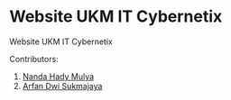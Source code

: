 # Website UKM IT Cybernetix

Website UKM IT Cybernetix

Contributors:
1. [Nanda Hady Mulya](https://github.com/in/nandahadymulya)
2. [Arfan Dwi Sukmajaya](https://github.com/in/ArfanDwiSukmajaya)
